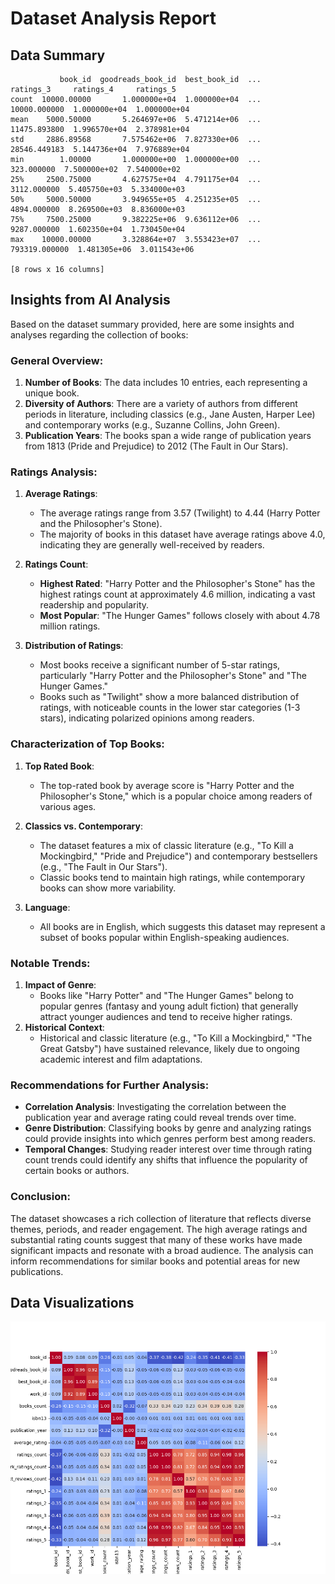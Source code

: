 # Dataset Analysis Report
## Data Summary
```
           book_id  goodreads_book_id  best_book_id  ...      ratings_3     ratings_4     ratings_5
count  10000.00000       1.000000e+04  1.000000e+04  ...   10000.000000  1.000000e+04  1.000000e+04
mean    5000.50000       5.264697e+06  5.471214e+06  ...   11475.893800  1.996570e+04  2.378981e+04
std     2886.89568       7.575462e+06  7.827330e+06  ...   28546.449183  5.144736e+04  7.976889e+04
min        1.00000       1.000000e+00  1.000000e+00  ...     323.000000  7.500000e+02  7.540000e+02
25%     2500.75000       4.627575e+04  4.791175e+04  ...    3112.000000  5.405750e+03  5.334000e+03
50%     5000.50000       3.949655e+05  4.251235e+05  ...    4894.000000  8.269500e+03  8.836000e+03
75%     7500.25000       9.382225e+06  9.636112e+06  ...    9287.000000  1.602350e+04  1.730450e+04
max    10000.00000       3.328864e+07  3.553423e+07  ...  793319.000000  1.481305e+06  3.011543e+06

[8 rows x 16 columns]
```
## Insights from AI Analysis
Based on the dataset summary provided, here are some insights and analyses regarding the collection of books:

### General Overview:
1. **Number of Books**: The data includes 10 entries, each representing a unique book.
2. **Diversity of Authors**: There are a variety of authors from different periods in literature, including classics (e.g., Jane Austen, Harper Lee) and contemporary works (e.g., Suzanne Collins, John Green).
3. **Publication Years**: The books span a wide range of publication years from 1813 (Pride and Prejudice) to 2012 (The Fault in Our Stars).

### Ratings Analysis:
1. **Average Ratings**: 
   - The average ratings range from 3.57 (Twilight) to 4.44 (Harry Potter and the Philosopher's Stone).
   - The majority of books in this dataset have average ratings above 4.0, indicating they are generally well-received by readers.

2. **Ratings Count**: 
   - **Highest Rated**: "Harry Potter and the Philosopher's Stone" has the highest ratings count at approximately 4.6 million, indicating a vast readership and popularity.
   - **Most Popular**: "The Hunger Games" follows closely with about 4.78 million ratings.

3. **Distribution of Ratings**:
   - Most books receive a significant number of 5-star ratings, particularly "Harry Potter and the Philosopher's Stone" and "The Hunger Games."
   - Books such as "Twilight" show a more balanced distribution of ratings, with noticeable counts in the lower star categories (1-3 stars), indicating polarized opinions among readers.

### Characterization of Top Books:
1. **Top Rated Book**: 
    - The top-rated book by average score is "Harry Potter and the Philosopher's Stone," which is a popular choice among readers of various ages.
   
2. **Classics vs. Contemporary**:
    - The dataset features a mix of classic literature (e.g., "To Kill a Mockingbird," "Pride and Prejudice") and contemporary bestsellers (e.g., "The Fault in Our Stars"). 
    - Classic books tend to maintain high ratings, while contemporary books can show more variability.

3. **Language**: 
    - All books are in English, which suggests this dataset may represent a subset of books popular within English-speaking audiences.

### Notable Trends:
1. **Impact of Genre**: 
   - Books like "Harry Potter" and "The Hunger Games" belong to popular genres (fantasy and young adult fiction) that generally attract younger audiences and tend to receive higher ratings.
2. **Historical Context**:
   - Historical and classic literature (e.g., "To Kill a Mockingbird," "The Great Gatsby") have sustained relevance, likely due to ongoing academic interest and film adaptations.

### Recommendations for Further Analysis:
- **Correlation Analysis**: Investigating the correlation between the publication year and average rating could reveal trends over time.
- **Genre Distribution**: Classifying books by genre and analyzing ratings could provide insights into which genres perform best among readers.
- **Temporal Changes**: Studying reader interest over time through rating count trends could identify any shifts that influence the popularity of certain books or authors.

### Conclusion:
The dataset showcases a rich collection of literature that reflects diverse themes, periods, and reader engagement. The high average ratings and substantial rating counts suggest that many of these works have made significant impacts and resonate with a broad audience. The analysis can inform recommendations for similar books and potential areas for new publications.
## Data Visualizations
![Correlation Heatmap](correlation_heatmap.png)
